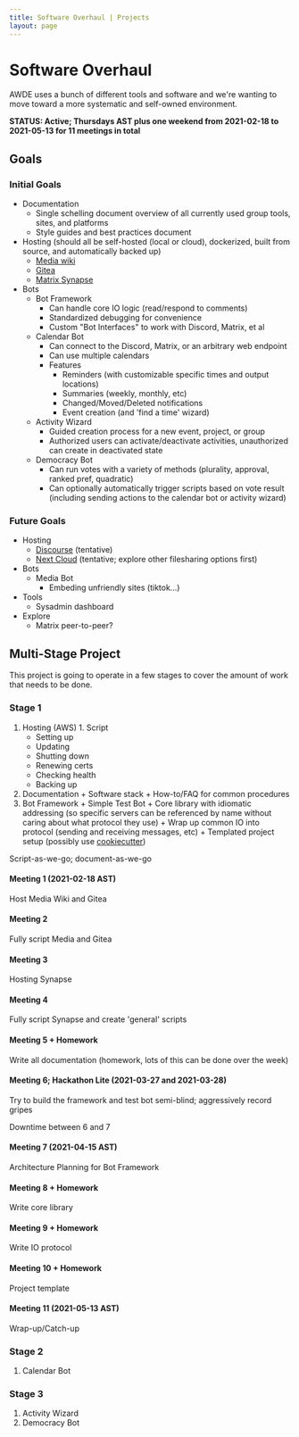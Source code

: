 ```yaml
---
title: Software Overhaul | Projects
layout: page
---
```


# Software Overhaul
AWDE uses a bunch of different tools and software and we're wanting to move toward a more systematic
and self-owned environment.

**STATUS: Active; Thursdays AST plus one weekend from 2021-02-18 to 2021-05-13 for 11 meetings in
total**

## Goals

### Initial Goals

  + Documentation
    + Single schelling document overview of all currently used group tools, sites, and platforms
    + Style guides and best practices document
  + Hosting (should all be self-hosted (local or cloud), dockerized, built from source, and
    automatically backed up)
    + [Media wiki](https://www.mediawiki.org/wiki/MediaWiki)
    + [Gitea](https://gitea.io/en-us/)
    + [Matrix Synapse](https://matrix.org/docs/projects/server/synapse)
  + Bots
    + Bot Framework
      + Can handle core IO logic (read/respond to comments)
      + Standardized debugging for convenience
      + Custom "Bot Interfaces" to work with Discord, Matrix, et al
    + Calendar Bot
      + Can connect to the Discord, Matrix, or an arbitrary web endpoint
      + Can use multiple calendars
      + Features
        + Reminders (with customizable specific times and output locations)
        + Summaries (weekly, monthly, etc)
        + Changed/Moved/Deleted notifications
        + Event creation (and 'find a time' wizard)
    + Activity Wizard
      + Guided creation process for a new event, project, or group
      + Authorized users can activate/deactivate activities, unauthorized can create in deactivated
        state
    + Democracy Bot
      + Can run votes with a variety of methods (plurality, approval, ranked pref, quadratic)
      + Can optionally automatically trigger scripts based on vote result (including sending actions
        to the calendar bot or activity wizard)

### Future Goals

  + Hosting
    + [Discourse](https://www.discourse.org/) (tentative)
    + [Next Cloud](https://nextcloud.com/) (tentative; explore other filesharing options first)
  + Bots
    + Media Bot
      + Embeding unfriendly sites (tiktok...)
  + Tools
    + Sysadmin dashboard
  + Explore
    + Matrix peer-to-peer?

## Multi-Stage Project
This project is going to operate in a few stages to cover the amount of work that needs to be done.

### Stage 1

  1. Hosting (AWS)
    1. Script
      + Setting up
      + Updating
      + Shutting down
      + Renewing certs
      + Checking health
      + Backing up
  2. Documentation
    + Software stack
    + How-to/FAQ for common procedures
  3. Bot Framework + Simple Test Bot
    + Core library with idiomatic addressing (so specific servers can be referenced by name without
      caring about what protocol they use)
    + Wrap up common IO into protocol (sending and receiving messages, etc)
    + Templated project setup (possibly use [cookiecutter](https://github.com/cookiecutter/cookiecutter))

Script-as-we-go; document-as-we-go

#### Meeting 1 (2021-02-18 AST)
Host Media Wiki and Gitea

#### Meeting 2
Fully script Media and Gitea

#### Meeting 3
Hosting Synapse

#### Meeting 4
Fully script Synapse and create 'general' scripts

#### Meeting 5 + Homework
Write all documentation (homework, lots of this can be done over the week)

#### Meeting 6; Hackathon Lite (2021-03-27 and 2021-03-28)
Try to build the framework and test bot semi-blind; aggressively record gripes

Downtime between 6 and 7

#### Meeting 7 (2021-04-15 AST)
Architecture Planning for Bot Framework

#### Meeting 8 + Homework
Write core library

#### Meeting 9 + Homework
Write IO protocol

#### Meeting 10 + Homework
Project template

#### Meeting 11 (2021-05-13 AST)
Wrap-up/Catch-up

### Stage 2
  
  1. Calendar Bot

### Stage 3

  1. Activity Wizard
  2. Democracy Bot
